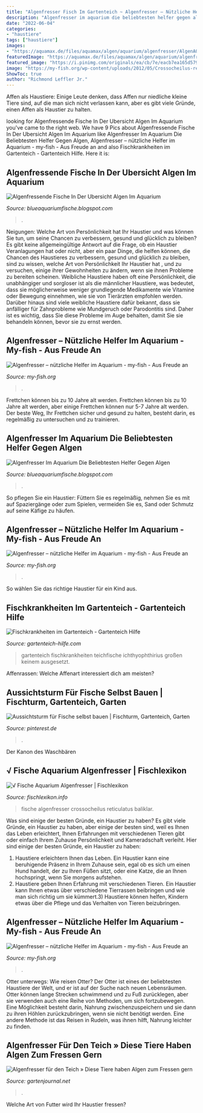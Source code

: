 ```yaml
---
title: "Algenfresser Fisch Im Gartenteich ~ Algenfresser – Nützliche Helfer Im Aquarium"
description: "Algenfresser im aquarium die beliebtesten helfer gegen algen"
date: "2022-06-04"
categories:
- "haustiere"
tags: ["haustiere"]
images:
- "https://aquamax.de/files/aquamax/algen/aquarium/algenfresser/AlgenAQ_crossocheilus.jpg"
featuredImage: "https://aquamax.de/files/aquamax/algen/aquarium/algenfresser/AlgenAQ_crossocheilus.jpg"
featured_image: "https://i.pinimg.com/originals/ea/cb/7e/eacb7ea165d5798e07b409a591c28f23.jpg"
image: "https://my-fish.org/wp-content/uploads/2012/05/Crossocheilus-reticulatus-2.jpg"
ShowToc: true
author: "Richmond Leffler Jr."
---
```



Affen als Haustiere: Einige Leute denken, dass Affen nur niedliche kleine Tiere sind, auf die man sich nicht verlassen kann, aber es gibt viele Gründe, einen Affen als Haustier zu halten.

	

		
looking for Algenfressende Fische In Der Ubersicht Algen Im Aquarium you've came to the right web. We have 9 Pics about Algenfressende Fische In Der Ubersicht Algen Im Aquarium like Algenfresser Im Aquarium Die Beliebtesten Helfer Gegen Algen, Algenfresser – nützliche Helfer im Aquarium - my-fish - Aus Freude an and also Fischkrankheiten im Gartenteich - Gartenteich Hilfe. Here it is:
		
    
## Algenfressende Fische In Der Ubersicht Algen Im Aquarium

<img loading=lazy src="https://aquamax.de/files/aquamax/algen/aquarium/algenfresser/AlgenAQ_crossocheilus.jpg" onerror="this.onerror=null;this.src='https://tse4.mm.bing.net/th?id=OIP.6wJVHrmjy9cFdw81qN2QsgHaDy&amp;pid=15.1';" alt="Algenfressende Fische In Der Ubersicht Algen Im Aquarium">

_Source: blueaquariumfische.blogspot.com_

>. 

	

Neigungen: Welche Art von Persönlichkeit hat Ihr Haustier und was können Sie tun, um seine Chancen zu verbessern, gesund und glücklich zu bleiben?
Es gibt keine allgemeingültige Antwort auf die Frage, ob ein Haustier Veranlagungen hat oder nicht, aber ein paar Dinge, die helfen können, die Chancen des Haustieres zu verbessern, gesund und glücklich zu bleiben, sind zu wissen, welche Art von Persönlichkeit Ihr Haustier hat , und zu versuchen, einige ihrer Gewohnheiten zu ändern, wenn sie ihnen Probleme zu bereiten scheinen. Weibliche Haustiere haben oft eine Persönlichkeit, die unabhängiger und sorgloser ist als die männlicher Haustiere, was bedeutet, dass sie möglicherweise weniger grundlegende Medikamente wie Vitamine oder Bewegung einnehmen, wie sie von Tierärzten empfohlen werden. Darüber hinaus sind viele weibliche Haustiere dafür bekannt, dass sie anfälliger für Zahnprobleme wie Mundgeruch oder Parodontitis sind. Daher ist es wichtig, dass Sie diese Probleme im Auge behalten, damit Sie sie behandeln können, bevor sie zu ernst werden.

    
## Algenfresser – Nützliche Helfer Im Aquarium - My-fish - Aus Freude An

<img loading=lazy src="https://my-fish.org/wp-content/uploads/2012/05/Crossocheilus-latius.jpg" onerror="this.onerror=null;this.src='https://tse3.mm.bing.net/th?id=OIP.kwc6nTttsPnC0VeCsTo4lQHaFj&amp;pid=15.1';" alt="Algenfresser – nützliche Helfer im Aquarium - my-fish - Aus Freude an">

_Source: my-fish.org_

>. 

	

Frettchen können bis zu 10 Jahre alt werden.
Frettchen können bis zu 10 Jahre alt werden, aber einige Frettchen können nur 5-7 Jahre alt werden. Der beste Weg, Ihr Frettchen sicher und gesund zu halten, besteht darin, es regelmäßig zu untersuchen und zu trainieren.

    
## Algenfresser Im Aquarium Die Beliebtesten Helfer Gegen Algen

<img loading=lazy src="https://www.aquarienpflanzen-shop.de/blog/wp-content/uploads/2018/02/algenfresser-aquarium-1-850x550.jpg" onerror="this.onerror=null;this.src='https://tse1.mm.bing.net/th?id=OIP.UbQaDp4rjAI6x39ytwE3agHaEy&amp;pid=15.1';" alt="Algenfresser Im Aquarium Die Beliebtesten Helfer Gegen Algen">

_Source: blueaquariumfische.blogspot.com_

>. 

	

So pflegen Sie ein Haustier: Füttern Sie es regelmäßig, nehmen Sie es mit auf Spaziergänge oder zum Spielen, vermeiden Sie es, Sand oder Schmutz auf seine Käfige zu häufen.

    
## Algenfresser – Nützliche Helfer Im Aquarium - My-fish - Aus Freude An

<img loading=lazy src="https://my-fish.org/wp-content/uploads/2012/03/Fischis-Welse.jpg" onerror="this.onerror=null;this.src='https://tse3.mm.bing.net/th?id=OIP.7PuWtmZOIg2yCZ4pJpxtggHaFF&amp;pid=15.1';" alt="Algenfresser – nützliche Helfer im Aquarium - my-fish - Aus Freude an">

_Source: my-fish.org_

>. 

	

So wählen Sie das richtige Haustier für ein Kind aus.

    
## Fischkrankheiten Im Gartenteich - Gartenteich Hilfe

<img loading=lazy src="http://gartenteich-hilfe.com/wp-content/uploads/2017/05/Ichthyophthirius-Weißpünktchenkrankheit.jpg" onerror="this.onerror=null;this.src='https://tse1.mm.bing.net/th?id=OIP.pluqArvzaWFBWn3QsZpDZAHaEK&amp;pid=15.1';" alt="Fischkrankheiten im Gartenteich - Gartenteich Hilfe">

_Source: gartenteich-hilfe.com_

>gartenteich fischkrankheiten teichfische ichthyophthirius großen keinem ausgesetzt. 

	

Affenrassen: Welche Affenart interessiert dich am meisten?

    
## Aussichtsturm Für Fische Selbst Bauen | Fischturm, Gartenteich, Garten

<img loading=lazy src="https://i.pinimg.com/originals/b8/6a/28/b86a287c767619c448e364d444036c62.jpg" onerror="this.onerror=null;this.src='https://tse2.mm.bing.net/th?id=OIP.6SzOPUAKKwChAflnfihD2AHaMT&amp;pid=15.1';" alt="Aussichtsturm für Fische selbst bauen | Fischturm, Gartenteich, Garten">

_Source: pinterest.de_

>. 

	

Der Kanon des Waschbären

    
## √ Fische Aquarium Algenfresser | Fischlexikon

<img loading=lazy src="https://i.pinimg.com/originals/ea/cb/7e/eacb7ea165d5798e07b409a591c28f23.jpg" onerror="this.onerror=null;this.src='https://tse2.mm.bing.net/th?id=OIP.KgBhkJPvdPI8xJx57I-ktgHaFj&amp;pid=15.1';" alt="√ Fische Aquarium Algenfresser | Fischlexikon">

_Source: fischlexikon.info_

>fische algenfresser crossocheilus reticulatus baliklar. 

	

Was sind einige der besten Gründe, ein Haustier zu haben?
Es gibt viele Gründe, ein Haustier zu haben, aber einige der besten sind, weil es Ihnen das Leben erleichtert, Ihnen Erfahrungen mit verschiedenen Tieren gibt oder einfach Ihrem Zuhause Persönlichkeit und Kameradschaft verleiht. Hier sind einige der besten Gründe, ein Haustier zu haben:
1. Haustiere erleichtern Ihnen das Leben. Ein Haustier kann eine beruhigende Präsenz in Ihrem Zuhause sein, egal ob es sich um einen Hund handelt, der zu Ihren Füßen sitzt, oder eine Katze, die an Ihnen hochspringt, wenn Sie morgens aufstehen.
2. Haustiere geben Ihnen Erfahrung mit verschiedenen Tieren. Ein Haustier kann Ihnen etwas über verschiedene Tierrassen beibringen und wie man sich richtig um sie kümmert.3) Haustiere können helfen, Kindern etwas über die Pflege und das Verhalten von Tieren beizubringen.

    
## Algenfresser – Nützliche Helfer Im Aquarium - My-fish - Aus Freude An

<img loading=lazy src="https://my-fish.org/wp-content/uploads/2012/05/Crossocheilus-reticulatus-2.jpg" onerror="this.onerror=null;this.src='https://tse2.mm.bing.net/th?id=OIP.cOksh4UbbICSChquIKyT1AHaE8&amp;pid=15.1';" alt="Algenfresser – nützliche Helfer im Aquarium - my-fish - Aus Freude an">

_Source: my-fish.org_

>. 

	

Otter unterwegs: Wie reisen Otter?
Der Otter ist eines der beliebtesten Haustiere der Welt, und er ist auf der Suche nach neuen Lebensräumen. Otter können lange Strecken schwimmend und zu Fuß zurücklegen, aber sie verwenden auch eine Reihe von Methoden, um sich fortzubewegen. Eine Möglichkeit besteht darin, Nahrung zwischenzuspeichern und sie dann zu ihren Höhlen zurückzubringen, wenn sie nicht benötigt werden. Eine andere Methode ist das Reisen in Rudeln, was ihnen hilft, Nahrung leichter zu finden.

    
## Algenfresser Für Den Teich » Diese Tiere Haben Algen Zum Fressen Gern

<img loading=lazy src="https://www.gartenjournal.net/wp-content/uploads/algenfresser-teich.jpg" onerror="this.onerror=null;this.src='https://tse2.mm.bing.net/th?id=OIP.yhgtZszxaBRV9oX5TBXM6AHaE9&amp;pid=15.1';" alt="Algenfresser für den Teich » Diese Tiere haben Algen zum Fressen gern">

_Source: gartenjournal.net_

>. 

	

Welche Art von Futter wird Ihr Haustier fressen?

